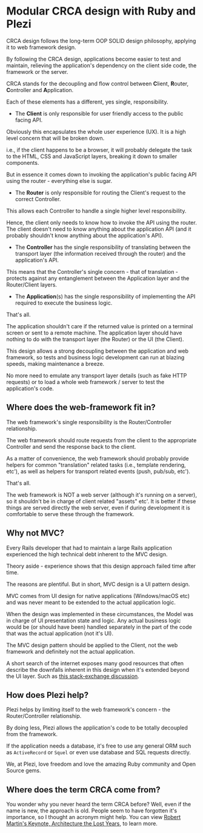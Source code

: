 # Modular CRCA design with Ruby and Plezi

CRCA design follows the long-term OOP SOLID design philosophy, applying it to web framework design.

By following the CRCA design, applications become easier to test and maintain, relieving the application's dependency on the client side code, the framework or the server.

CRCA stands for the decoupling and flow control between **C**lient, **R**outer, **C**ontroller and **A**pplication. <!-- s** !-->

Each of these elements has a different, yes single, responsibility.

* The **Client** is only responsible for user friendly access to the public facing API.

 Obviously this encapsulates the whole user experience (UX). It is a high level concern that will be broken down.

 i.e., if the client happens to be a browser, it will probably delegate the task to the HTML, CSS and JavaScript layers, breaking it down to smaller components.

 But in essence it comes down to invoking the application's public facing API using the router - everything else is sugar.

* The **Router** is only responsible for routing the Client's request to the correct Controller.

 This allows each Controller to handle a single higher level responsibility.

 Hence, the client only needs to know how to invoke the API using the router. The client doesn't need to know anything about the application API (and it probably shouldn't know anything about the application's API).

* The **Controller** has the single responsibility of translating between the transport layer (the information received through the router) and the application's API.

 This means that the Controller's single concern - that of translation - protects against any entanglement between the Application layer and the Router/Client layers.

* The **Application**(s) has the single responsibility of implementing the API required to execute the business logic.

 That's all.

 The application shouldn't care if the returned value is printed on a terminal screen or sent to a remote machine. The application layer should have nothing to do with the transport layer (the Router) or the UI (the Client).

This design allows a strong decoupling between the application and web framework, so tests and business logic development can run at blazing speeds, making maintenance a breeze.

No more need to emulate any transport layer details (such as fake HTTP requests) or to load a whole web framework / server to test the application's code.

## Where does the web-framework fit in?

The web framework's single responsibility is the Router/Controller relationship.

The web framework should route requests from the client to the appropriate Controller and send the response back to the client.

As a matter of convenience, the web framework should probably provide helpers for common "translation" related tasks (i.e., template rendering, etc'), as well as helpers for transport related events (push, pub/sub, etc').

That's all.

The web framework is NOT a web server (although it's running on a server), so it shouldn't be in charge of client related "assets" etc'. It is better if these things are served directly the web server, even if during development it is comfortable to serve these through the framework.

## Why not MVC?

Every Rails developer that had to maintain a large Rails application experienced the high technical debt inherent to the MVC design.

Theory aside - experience shows that this design approach failed time after time.

The reasons are plentiful. But in short, MVC design is a UI pattern design.

MVC comes from UI design for native applications (Windows/macOS etc) and was never meant to be extended to the actual application logic.

When the design was implemented in these circumstances, the Model was in charge of UI presentation state and logic. Any actual business logic would be (or should have been) handled separately in the part of the code that was the actual application (not it's UI).

The MVC design pattern should be applied to the Client, not the web framework and definitely not the actual application.

A short search of the internet exposes many good resources that often describe the downfalls inherent in this design when it's extended beyond the UI layer. Such as [this stack-exchange discussion](https://softwareengineering.stackexchange.com/questions/207620/what-are-the-downfalls-of-mvc).

## How does Plezi help?

Plezi helps by limiting itself to the web framework's concern - the Router/Controller relationship.

By doing less, Plezi allows the application's code to be totally decoupled from the framework.

If the application needs a database, it's free to use any general ORM such as `ActiveRecord` or `Squel` or even use database and SQL requests directly.

We, at Plezi, love freedom and love the amazing Ruby community and Open Source gems.

## Where does the term CRCA come from?

You wonder why you never heard the term CRCA before? Well, even if the name is new, the approach is old. People seem to have forgotten it's importance, so I thought an acronym might help. You can view [Robert Martin's Keynote, Architecture the Lost Years](https://youtu.be/WpkDN78P884), to learn more.
